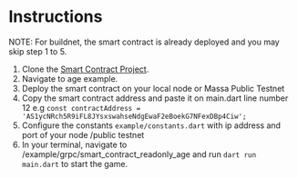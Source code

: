 # Instructions
NOTE: For buildnet, the smart contract is already deployed and you may skip step 1 to 5.

1. Clone the [Smart Contract Project](https://github.com/jwmdev/massa-smart-contracts).
2. Navigate to age example.
3. Deploy the smart contract on your local node or Massa Public Testnet
4. Copy the smart contract address and paste it on main.dart line number 12  e.g `const contractAddress = 'AS1ycNRch5R9iFL8JYsxswahseNdgEwaF2eBoekG7NFexDBp4Ciw';`
5. Configure the constants `example/constants.dart` with ip address and port of your node /public testnet
6. In your terminal, navigate to /example/grpc/smart_contract_readonly_age and run `dart run main.dart` to start the game.